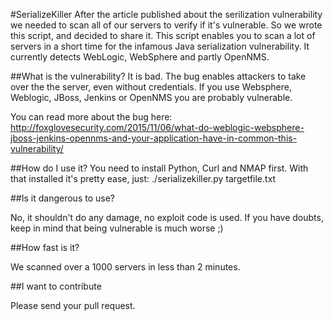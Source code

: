 #SerializeKiller
After the article published about the serilization vulnerability we needed to scan all of our servers to verify if it's vulnerable. So we wrote this script, and decided to share it. This script enables you to scan a lot of servers in a short time for the infamous Java serialization vulnerability. It currently detects WebLogic, WebSphere and partly OpenNMS.

##What is the vulnerability?
It is bad. The bug enables attackers to take over the the server, even without credentials. If you use Websphere, Weblogic, JBoss, Jenkins or OpenNMS you are probably vulnerable.

You can read more about the bug here: http://foxglovesecurity.com/2015/11/06/what-do-weblogic-websphere-jboss-jenkins-opennms-and-your-application-have-in-common-this-vulnerability/

##How do I use it?
You need to install Python, Curl and NMAP first. With that installed it's pretty ease, just:
./serializekiller.py targetfile.txt

##Is it dangerous to use?

No, it shouldn't do any damage, no exploit code is used. If you have doubts, keep in mind that being vulnerable is much worse ;)

##How fast is it?

We scanned over a 1000 servers in less than 2 minutes.

##I want to contribute

Please send your pull request.
